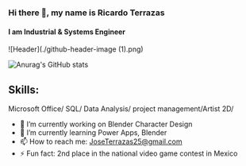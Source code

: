 ### Hi there 👋, my name is Ricardo Terrazas
#### I am Industrial & Systems Engineer

![Header](./github-header-image (1).png)

![Anurag's GitHub stats](https://github-readme-stats.vercel.app/api?username=amadeuslight&show_icons=true&theme=radical)

## Skills: 
Microsoft Office/ SQL/ Data Analysis/ project management/Artist 2D/ 

- 🔭 I’m currently working on Blender Character Design 
- 🌱 I’m currently learning Power Apps, Blender 
- 📫 How to reach me: JoseTerrazas25@gmail.com 
- ⚡ Fun fact: 2nd place in the national video game contest in Mexico 




